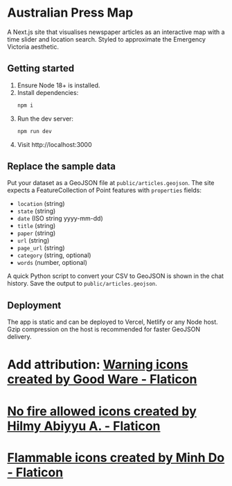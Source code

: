 # Australian Press Map

A Next.js site that visualises newspaper articles as an interactive map with a time slider and location search. Styled to approximate the Emergency Victoria aesthetic.

## Getting started

1. Ensure Node 18+ is installed.
2. Install dependencies:
   ```bash
   npm i
   ```
3. Run the dev server:
   ```bash
   npm run dev
   ```
4. Visit http://localhost:3000

## Replace the sample data

Put your dataset as a GeoJSON file at `public/articles.geojson`. The site expects a FeatureCollection of Point features with `properties` fields:

- `location` (string)
- `state` (string)
- `date` (ISO string yyyy-mm-dd)
- `title` (string)
- `paper` (string)
- `url` (string)
- `page_url` (string)
- `category` (string, optional)
- `words` (number, optional)

A quick Python script to convert your CSV to GeoJSON is shown in the chat history. Save the output to `public/articles.geojson`.

## Deployment

The app is static and can be deployed to Vercel, Netlify or any Node host. Gzip compression on the host is recommended for faster GeoJSON delivery.


# Add attribution: <a href="https://www.flaticon.com/free-icons/warning" title="warning icons">Warning icons created by Good Ware - Flaticon</a>
# <a href="https://www.flaticon.com/free-icons/no-fire-allowed" title="no fire allowed icons">No fire allowed icons created by Hilmy Abiyyu A. - Flaticon</a>
# <a href="https://www.flaticon.com/free-icons/flammable" title="flammable icons">Flammable icons created by Minh Do - Flaticon</a>
